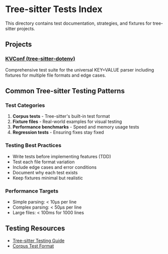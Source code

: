 # Tree-sitter Tests Index

This directory contains test documentation, strategies, and fixtures for tree-sitter projects.

## Projects

### [KVConf (tree-sitter-dotenv)](kvconf/)
Comprehensive test suite for the universal KEY=VALUE parser including fixtures for multiple file formats and edge cases.

## Common Tree-sitter Testing Patterns

### Test Categories
1. **Corpus tests** - Tree-sitter's built-in test format
2. **Fixture files** - Real-world examples for visual testing
3. **Performance benchmarks** - Speed and memory usage tests
4. **Regression tests** - Ensuring fixes stay fixed

### Testing Best Practices
- Write tests before implementing features (TDD)
- Test each file format variation
- Include edge cases and error conditions
- Document why each test exists
- Keep fixtures minimal but realistic

### Performance Targets
- Simple parsing: < 10μs per line
- Complex parsing: < 50μs per line
- Large files: < 100ms for 1000 lines

## Testing Resources
- [Tree-sitter Testing Guide](https://tree-sitter.github.io/tree-sitter/creating-parsers#testing)
- [Corpus Test Format](https://tree-sitter.github.io/tree-sitter/creating-parsers#test-files)